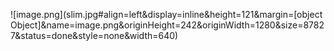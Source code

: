 ![image.png](slim.jpg#align=left&display=inline&height=121&margin=[object Object]&name=image.png&originHeight=242&originWidth=1280&size=87827&status=done&style=none&width=640)
